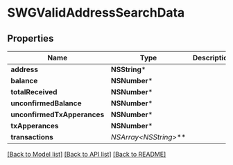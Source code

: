 # SWGValidAddressSearchData

## Properties
Name | Type | Description | Notes
------------ | ------------- | ------------- | -------------
**address** | **NSString*** |  | 
**balance** | **NSNumber*** |  | 
**totalReceived** | **NSNumber*** |  | 
**unconfirmedBalance** | **NSNumber*** |  | 
**unconfirmedTxApperances** | **NSNumber*** |  | 
**txApperances** | **NSNumber*** |  | 
**transactions** | **NSArray&lt;NSString*&gt;*** |  | 

[[Back to Model list]](../README.md#documentation-for-models) [[Back to API list]](../README.md#documentation-for-api-endpoints) [[Back to README]](../README.md)


